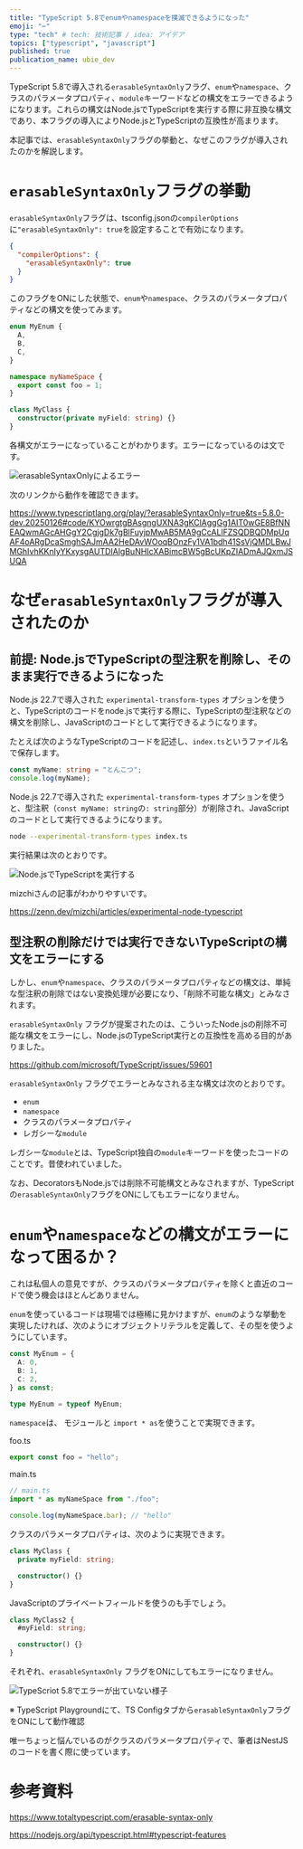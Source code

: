```yaml
---
title: "TypeScript 5.8でenumやnamespaceを撲滅できるようになった"
emoji: "✂️"
type: "tech" # tech: 技術記事 / idea: アイデア
topics: ["typescript", "javascript"]
published: true
publication_name: ubie_dev
---
```


TypeScript 5.8で導入される`erasableSyntaxOnly`フラグ、`enum`や`namespace`、クラスのパラメータプロパティ、`module`キーワードなどの構文をエラーできるようになります。これらの構文はNode.jsでTypeScriptを実行する際に非互換な構文であり、本フラグの導入によりNode.jsとTypeScriptの互換性が高まります。

本記事では、`erasableSyntaxOnly`フラグの挙動と、なぜこのフラグが導入されたのかを解説します。

# `erasableSyntaxOnly`フラグの挙動

`erasableSyntaxOnly`フラグは、tsconfig.jsonの`compilerOptions`に`"erasableSyntaxOnly": true`を設定することで有効になります。

```json
{
  "compilerOptions": {
    "erasableSyntaxOnly": true
  }
}
```

このフラグをONにした状態で、`enum`や`namespace`、クラスのパラメータプロパティなどの構文を使ってみます。

```ts
enum MyEnum {
  A,
  B,
  C,
}

namespace myNameSpace {
  export const foo = 1;
}

class MyClass {
  constructor(private myField: string) {}
}
```

各構文がエラーになっていることがわかります。エラーになっているのは文です。

![erasableSyntaxOnlyによるエラー](/images/ts-erasable-syntax-only/ts-error.png)

次のリンクから動作を確認できます。

https://www.typescriptlang.org/play/?erasableSyntaxOnly=true&ts=5.8.0-dev.20250126#code/KYOwrgtgBAsgngUXNA3gKClAggGg1AIT0wGE8BfNNEAQwmAGcAHGgY2CgjgDk7gBlFuyjpMwAB5MA9gCcALlFZSQDBQDMpUqAF4oARgDcaSmghSAJmAA2HeDAvWOoqBOnzFy1VA1bdh41SsVjQMDLBwJMGhIvhKKnIyYKxysgAUTDIAlgBuNHIcXABimcBW5gBcUKpZIADmAJQxmJSUQA

# なぜ`erasableSyntaxOnly`フラグが導入されたのか

## 前提: Node.jsでTypeScriptの型注釈を削除し、そのまま実行できるようになった

Node.js 22.7で導入された `experimental-transform-types` オプションを使うと、TypeScriptのコードをnode.jsで実行する際に、TypeScriptの型注釈などの構文を削除し、JavaScriptのコードとして実行できるようになります。

たとえば次のようなTypeScriptのコードを記述し、`index.ts`というファイル名で保存します。

```ts
const myName: string = "とんこつ";
console.log(myName);
```

Node.js 22.7で導入された `experimental-transform-types` オプションを使うと、型注釈（`const myName: string`の`: string`部分）が削除され、JavaScriptのコードとして実行できるようになります。

```bash
node --experimental-transform-types index.ts
```

実行結果は次のとおりです。

![Node.jsでTypeScriptを実行する](/images/ts-erasable-syntax-only/node-for-ts.png)

mizchiさんの記事がわかりやすいです。

https://zenn.dev/mizchi/articles/experimental-node-typescript

## 型注釈の削除だけでは実行できないTypeScriptの構文をエラーにする

しかし、`enum`や`namespace`、クラスのパラメータプロパティなどの構文は、単純な型注釈の削除ではない変換処理が必要になり、「削除不可能な構文」とみなされます。

`erasableSyntaxOnly` フラグが提案されたのは、こういったNode.jsの削除不可能な構文をエラーにし、Node.jsのTypeScript実行との互換性を高める目的がありました。

https://github.com/microsoft/TypeScript/issues/59601

`erasableSyntaxOnly` フラグでエラーとみなされる主な構文は次のとおりです。

- `enum`
- `namespace`
- クラスのパラメータプロパティ
- レガシーな`module`

レガシーな`module`とは、TypeScript独自の`module`キーワードを使ったコードのことです。昔使われていました。

なお、DecoratorsもNode.jsでは削除不可能構文とみなされますが、TypeScriptの`erasableSyntaxOnly`フラグをONにしてもエラーになりません。

# `enum`や`namespace`などの構文がエラーになって困るか？

これは私個人の意見ですが、クラスのパラメータプロパティを除くと直近のコードで使う機会はほとんどありません。

`enum`を使っているコードは現場では極稀に見かけますが、`enum`のような挙動を実現したければ、次のようにオブジェクトリテラルを定義して、その型を使うようにしています。

```ts
const MyEnum = {
  A: 0,
  B: 1,
  C: 2,
} as const;

type MyEnum = typeof MyEnum;
```

`namespace`は、 モジュールと `import * as`を使うことで実現できます。

foo.ts

```ts
export const foo = "hello";
```

main.ts

```ts
// main.ts
import * as myNameSpace from "./foo";

console.log(myNameSpace.bar); // "hello"
```

クラスのパラメータプロパティは、次のように実現できます。

```ts
class MyClass {
  private myField: string;

  constructor() {}
}
```

JavaScriptのプライベートフィールドを使うのも手でしょう。

```ts
class MyClass2 {
  #myField: string;

  constructor() {}
}
```

それぞれ、`erasableSyntaxOnly` フラグをONにしてもエラーになりません。

![TypeScriot 5.8でエラーが出ていない様子](/images/ts-erasable-syntax-only/ts-no-error.png)

※ TypeScript Playgroundにて、TS Configタブから`erasableSyntaxOnly`フラグをONにして動作確認

唯一ちょっと悩んでいるのがクラスのパラメータプロパティで、筆者はNestJSのコードを書く際に使っています。

# 参考資料

https://www.totaltypescript.com/erasable-syntax-only

https://nodejs.org/api/typescript.html#typescript-features

